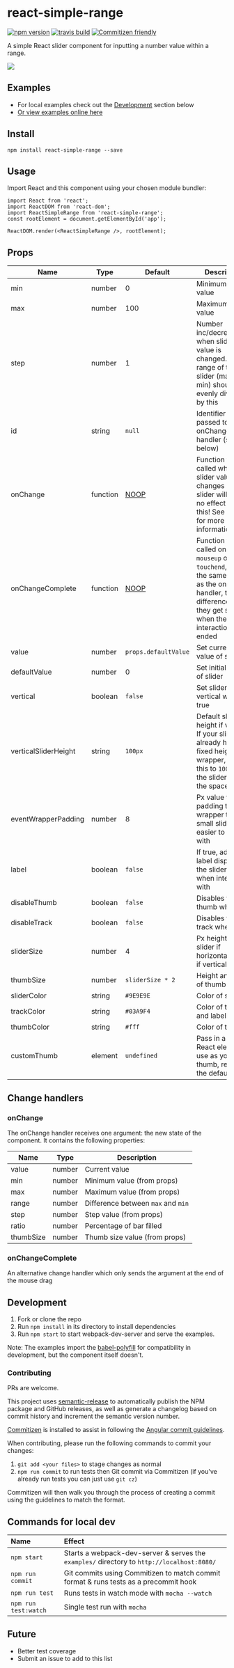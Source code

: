 # react-simple-range

[![npm version](https://img.shields.io/npm/v/react-simple-range.svg?style=flat)](https://www.npmjs.com/package/react-simple-range)
[![travis build](https://img.shields.io/travis/tjallen/react-simple-range.svg?style=flat)](https://travis-ci.org/tjallen/react-simple-range)
[![Commitizen friendly](https://img.shields.io/badge/commitizen-friendly-brightgreen.svg)](http://commitizen.github.io/cz-cli/)

A simple React slider component for inputting a number value within a range.

![](http://thomjamesallen.com/images/reactsimplerange-post-crop.jpg)

## Examples

- For local examples check out the [Development](#development) section below
- [Or view examples online here](http://thomjamesallen.com/projects/react-simple-range-examples/)

## Install

```npm install react-simple-range --save```

## Usage

Import React and this component using your chosen module bundler:

```
import React from 'react';
import ReactDOM from 'react-dom';
import ReactSimpleRange from 'react-simple-range';
const rootElement = document.getElementById('app');

ReactDOM.render(<ReactSimpleRange />, rootElement);
```

## Props

Name | Type | Default | Description
---|---|---|---
min | number | 0 | Minimum slider value
max | number | 100 | Maximum slider value
step | number | 1  | Number inc/decremented when slider value is changed. The range of the slider (max - min) should be evenly divisible by this
id | string | `null` | Identifier that is passed to the onChange handler (see below)
onChange | function | [NOOP](https://en.wikipedia.org/wiki/NOP) | Function to be called when the slider value changes - your slider will have no effect without this! See below for more information
onChangeComplete | function | [NOOP](https://en.wikipedia.org/wiki/NOP) | Function to be called on `mouseup` or `touchend`, sends the same values as the onChange handler, the only difference is they get sent when the interaction has ended
value | number | `props.defaultValue` | Set current value of slider
defaultValue | number | 0 | Set initial value of slider
vertical | boolean | `false` | Set slider to vertical when true
verticalSliderHeight | string | `100px` | Default slider height if vertical. If your slider already has a fixed height wrapper, just set this to `100%` and the slider will fill the space
eventWrapperPadding | number | 8 | Px value to add padding to the wrapper to make small sliders easier to interact with
label | boolean | `false` | If true, adds a label displaying the slider's value when interacted with
disableThumb | boolean | `false` | Disables the thumb when true
disableTrack | boolean | `false` | Disables the track when true
sliderSize | number | 4 | Px height of slider if horizontal, width if vertical
thumbSize | number | `sliderSize * 2` | Height and width of thumb in px
sliderColor | string | `#9E9E9E` | Color of slider
trackColor | string | `#03A9F4` | Color of track and label
thumbColor | string | `#fff` | Color of thumb
customThumb | element | `undefined` | Pass in a single React element to use as your thumb, replacing the default

## Change handlers

### onChange

The onChange handler receives one argument: the new state of the component.
It contains the following properties:

Name | Type | Description
---|---|---
value|number|Current value
min|number|Minimum value (from props)
max|number|Maximum value (from props)
range|number|Difference between `max` and `min`
step|number|Step value (from props)
ratio|number|Percentage of bar filled
thumbSize|number|Thumb size value (from props)

### onChangeComplete

An alternative change handler which only sends the argument at the end of the mouse drag

## Development
1. Fork or clone the repo
2. Run `npm install` in its directory to install dependencies
3. Run `npm start` to start webpack-dev-server and serve the examples.

Note: The examples import the  [babel-polyfill](https://babeljs.io/docs/usage/polyfill/) for compatibility in development, but the component itself doesn't.

### Contributing

PRs are welcome.

This project uses [semantic-release](https://github.com/semantic-release/semantic-release) to automatically publish the NPM package and GitHub releases, as well as generate a changelog based on commit history and increment the semantic version number.

[Commitizen](https://github.com/commitizen/) is installed to assist in following the [Angular commit guidelines](https://github.com/angular/angular.js/blob/master/CONTRIBUTING.md#-git-commit-guidelines).

When contributing, please run the following commands to commit your changes:
1. `git add <your files>` to stage changes as normal
2. `npm run commit` to run tests then Git commit via Commitizen (if you've already run tests you can just use `git cz`)

Commitizen will then walk you through the process of creating a commit using the guidelines to match the format.

## Commands for local dev

Name | Effect
:---|:---
`npm start` | Starts a webpack-dev-server & serves the `examples/` directory to `http://localhost:8080/`
`npm run commit` | Git commits using Commitizen to match commit format & runs tests as a precommit hook
`npm run test` | Runs tests in watch mode with `mocha --watch`
`npm run test:watch` | Single test run with `mocha`

## Future

- Better test coverage
- Submit an issue to add to this list
